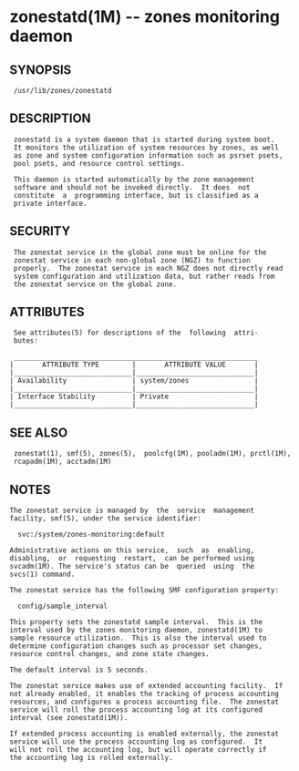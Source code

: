 zonestatd(1M) -- zones monitoring daemon
========================================

## SYNOPSIS
     /usr/lib/zones/zonestatd

## DESCRIPTION
     zonestatd is a system daemon that is started during system boot.
     It monitors the utilization of system resources by zones, as well
     as zone and system configuration information such as psrset psets,
     pool psets, and resource control settings.

     This daemon is started automatically by the zone management
     software and should not be invoked directly.  It does  not
     constitute  a  programming interface, but is classified as a
     private interface.

## SECURITY
     The zonestat service in the global zone must be online for the
     zonestat service in each non-global zone (NGZ) to function
     properly.  The zonestat service in each NGZ does not directly read
     system configuration and utilization data, but rather reads from
     the zonestat service on the global zone.

## ATTRIBUTES
     See attributes(5) for descriptions of the  following  attri-
     butes:

     ____________________________________________________________
    |       ATTRIBUTE TYPE        |       ATTRIBUTE VALUE       |
    |_____________________________|_____________________________|
    | Availability                | system/zones                |
    |_____________________________|_____________________________|
    | Interface Stability         | Private                     |
    |_____________________________|_____________________________|

## SEE ALSO
     zonestat(1), smf(5), zones(5),  poolcfg(1M), pooladm(1M), prctl(1M),
     rcapadm(1M), acctadm(1M)

## NOTES
    The zonestat service is managed by  the  service  management
    facility, smf(5), under the service identifier:

      svc:/system/zones-monitoring:default

    Administrative actions on this service,  such  as  enabling,
    disabling,  or  requesting  restart,  can be performed using
    svcadm(1M). The service's status can be  queried  using  the
    svcs(1) command.

    The zonestat service has the following SMF configuration property:

      config/sample_interval

	This property sets the zonestatd sample interval.  This is the
    interval used by the zones monitoring daemon, zonestatd(1M) to
    sample resource utilization.  This is also the interval used to
    determine configuration changes such as processor set changes,
    resource control changes, and zone state changes.

    The default interval is 5 seconds.

    The zonestat service makes use of extended accounting facility.  If
    not already enabled, it enables the tracking of process accounting
    resources, and configures a process accounting file.  The zonestat
    service will roll the process accounting log at its configured
    interval (see zonestatd(1M)).

    If extended process accounting is enabled externally, the zonestat
    service will use the process accounting log as configured.  It
    will not roll the accounting log, but will operate correctly if
    the accounting log is rolled externally.

